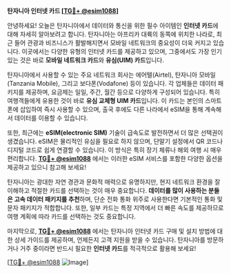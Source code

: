 **탄자니아 인터넷 카드 [[TG💪+ @esim1088](https://t.me/s/esim1088)]**

안녕하세요! 오늘은 탄자니아에서 데이터와 통신을 위한 필수 아이템인 **인터넷 카드**에 대해 자세히 알아보려고 합니다. 탄자니아는 아프리카 대륙의 동쪽에 위치한 나라로, 최근 들어 관광과 비즈니스가 활발해지면서 모바일 네트워크의 중요성이 더욱 커지고 있습니다. 이곳에서는 다양한 유형의 인터넷 카드를 제공하고 있으며, 그중에서도 가장 인기 있는 것은 바로 **모바일 네트워크 카드**와 **유심(UIM) 카드**입니다.

탄자니아에서 사용할 수 있는 주요 네트워크 회사는 에어텔(Airtel), 탄자니아 모바일(Tanzania Mobile), 그리고 보다폰(Vodafone) 등이 있습니다. 각 업체들은 데이터 패키지를 제공하며, 요금제는 일일, 주간, 월간 등으로 다양하게 구성되어 있습니다. 특히 여행객들에게 유용한 것이 바로 **유심 교체형 UIM 카드**입니다. 이 카드는 본인의 스마트폰에 삽입하여 즉시 사용할 수 있으며, 출국 후에도 다른 나라에서 eSIM을 통해 계속해서 데이터를 이용할 수 있습니다.

또한, 최근에는 **eSIM(electronic SIM)** 기술이 급속도로 발전하면서 더 많은 선택권이 생겼습니다. eSIM은 물리적인 유심을 필요로 하지 않으며, 단말기 설정에서 QR 코드나 디지털 코드로 쉽게 연결할 수 있습니다. 이 방식은 특히 장기 체류나 해외 여행 시 매우 편리합니다. **[TG💪+ @esim1088](https://t.me/s/esim1088)** 에서는 이러한 eSIM 서비스를 포함한 다양한 옵션을 제공하고 있으니 참고해 보세요!

탄자니아는 광대한 자연 경관과 문화적 매력으로 유명하지만, 현지 네트워크 환경을 잘 이해하고 적절한 카드를 선택하는 것이 매우 중요합니다. **데이터를 많이 사용하는 분들은 고속 데이터 패키지를 추천**하며, 단순 전화 통화 위주로 사용한다면 기본적인 통화 및 문자 패키지가 적합합니다. 또한, 일부 카드는 특정 지역에서 더 빠른 속도를 제공하므로 여행 계획에 따라 카드를 선택하는 것도 중요합니다.

마지막으로, **[TG💪+ @esim1088](https://t.me/s/esim1088)** 에서는 탄자니아 인터넷 카드 구매 및 설치 방법에 대한 상세 가이드를 제공하며, 언제든지 고객 지원을 받을 수 있습니다. 탄자니아를 방문하거나 거주 중이라면 반드시 필요한 **인터넷 카드**를 적극적으로 활용해 보세요!

[[TG💪+ @esim1088](https://t.me/s/esim1088) ![Image](https://i.postimg.cc/Y0z9fWf4/image.png)]